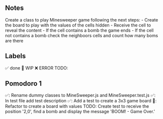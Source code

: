 ## Notes

Create a class to play Minesweeper game following the next steps:
    - Create the board to play with the values of the cells hidden
    - Receive the cell to reveal the content
    - If the cell contains a bomb the game ends
    - If the cell not contains a bomb check the neighboors cells and count how many boms are there

## Labels
✅ done
🚧 WIP
❌ ERROR
TODO:

## Pomodoro 1
✅: Rename dummy classes to MineSweeper.js and MineSweeper.test.js
✅: In test file add test description
✅: Add a test to create a 3x3 game board
🚧: Refactor to create a board with values
TODO: Create test to receive the position '2,0', find a bomb and display the message 'BOOM! - Game Over.'